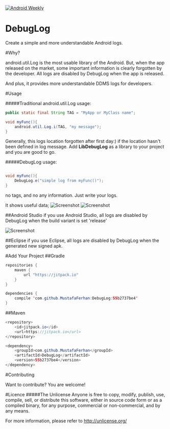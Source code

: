 [![Android Weekly](http://img.shields.io/badge/Android%20Weekly-%2392-2CB3E5.svg?style=flat)](http://androidweekly.net/issues/issue-92)

DebugLog
========

Create a simple and more understandable Android logs. 

#Why?

android.util.Log is the most usable library of the Android. But, when the app released on the market, some important information is clearly forgotten by the developer. 
All logs are disabled by DebugLog when the app is released.  

And plus, it provides more understandable DDMS logs for developers.


#Usage

#####Traditional android.util.Log usage:
```java 
public static final String TAG = "MyApp or MyClass name";

void myFunc(){
	android.util.Log.i(TAG, "my message");
}
```

Generally, this logs location forgotten after first day:) if the location hasn't been defined in log message.
Add **LibDebugLog** as a library to your project and you are good to go.

#####DebugLog usage:
```java

void myFunc(){
	DebugLog.e("simple log from myFunc()");
}

```

no tags, and no any information. Just write your logs.

It shows useful data;
![Screenshot](https://raw.github.com/MustafaFerhan/DebugLog/master/DebugLog-Demo/assets/ss2.jpg)
![Screenshot](https://raw.github.com/MustafaFerhan/DebugLog/master/DebugLog-Demo/assets/ss1.jpg)


##Android Studio
if you use Android Studio, all logs are disabled by DebugLog when the build variant is set 'release'

![Screenshot](https://raw.githubusercontent.com/MustafaFerhan/DebugLog/master/buildvariants.png)

##Eclipse
if you use Eclipse, all logs are disabled by DebugLog when the generated new signed apk.

#Add Your Project
##Gradle

```java
repositories {
    maven {
        url "https://jitpack.io"
    }
}
```

```java
dependencies {
	compile 'com.github.MustafaFerhan:DebugLog:55b2737be4'
}
```

##Maven

```java
<repository>
    <id>jitpack.io</id>
    <url>https://jitpack.io</url>
</repository>
```

```java
<dependency>
    <groupId>com.github.MustafaFerhan</groupId>
    <artifactId>DebugLog</artifactId>
    <version>55b2737be4</version>
</dependency>
```


#Contributing

Want to contribute? You are welcome!

#Licence
#####The Unlicense
Anyone is free to copy, modify, publish, use, compile, sell, or
distribute this software, either in source code form or as a compiled
binary, for any purpose, commercial or non-commercial, and by any
means.

For more information, please refer to <http://unlicense.org/>
